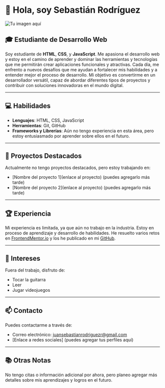 # 👋 Hola, soy Sebastián Rodríguez
![Tu imagen aquí]([URL_de_tu_imagen](https://scontent.fbaq2-2.fna.fbcdn.net/v/t39.30808-6/278499879_10224011521308216_6050386019923994248_n.jpg?_nc_cat=101&ccb=1-7&_nc_sid=6ee11a&_nc_ohc=DbUlixpZFK8Q7kNvgGZOcTe&_nc_ht=scontent.fbaq2-2.fna&oh=00_AYDBbgdfH1L08AyMALgwdksQEk2uLBxAAJW3B8fCj5VNxQ&oe=66FB40F4)) 

## 🎓 Estudiante de Desarrollo Web
Soy estudiante de **HTML**, **CSS**, y **JavaScript**. Me apasiona el desarrollo web y estoy en el camino de aprender y dominar las herramientas y tecnologías que me permitirán crear aplicaciones funcionales y atractivas. Cada día, me enfrento a nuevos desafíos que me ayudan a fortalecer mis habilidades y a entender mejor el proceso de desarrollo. Mi objetivo es convertirme en un desarrollador versátil, capaz de abordar diferentes tipos de proyectos y contribuir con soluciones innovadoras en el mundo digital.

---

## 💻 Habilidades
- **Lenguajes**: HTML, CSS, JavaScript
- **Herramientas**: Git, GitHub
- **Frameworks y Librerías**: Aún no tengo experiencia en esta área, pero estoy entusiasmado por aprender sobre ellos en el futuro.

---

## 🌟 Proyectos Destacados
Actualmente no tengo proyectos destacados, pero estoy trabajando en:
- [Nombre del proyecto 1](enlace al proyecto) (puedes agregarlo más tarde)
- [Nombre del proyecto 2](enlace al proyecto) (puedes agregarlo más tarde)

---

## 🏆 Experiencia
Mi experiencia es limitada, ya que aún no trabajo en la industria. Estoy en proceso de aprendizaje y desarrollo de habilidades. He resuelto varios retos en [FrontendMentor.io](https://www.frontendmentor.io) y los he publicado en mi [GitHub](https://github.com/tu_usuario).

---

## 🎵 Intereses
Fuera del trabajo, disfruto de:
- Tocar la guitarra
- Leer
- Jugar videojuegos

---

## 📫 Contacto
Puedes contactarme a través de:
- Correo electrónico: [juansebastianrodriguezr@gmail.com](mailto:juansebastianrodriguezr@gmail.com)
- [Enlace a redes sociales] (puedes agregar tus perfiles aquí)

---

## 📚 Otras Notas
No tengo citas o información adicional por ahora, pero planeo agregar más detalles sobre mis aprendizajes y logros en el futuro.
